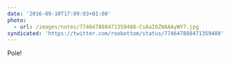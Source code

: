 ```yaml
---
date: '2016-09-10T17:09:03+01:00'
photo:
  - url: /images/notes/774647888471359488-CsAaI8ZWAAAyWY7.jpg
syndicated: 'https://twitter.com/roobottom/status/774647888471359488'
---
```

Pole! 

